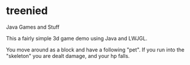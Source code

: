treenied
========

Java Games and Stuff

This a fairly simple 3d game demo using Java and LWJGL.

You move around as a block and have a following "pet". If you run into the "skeleton" you are dealt damage, and your hp falls.
